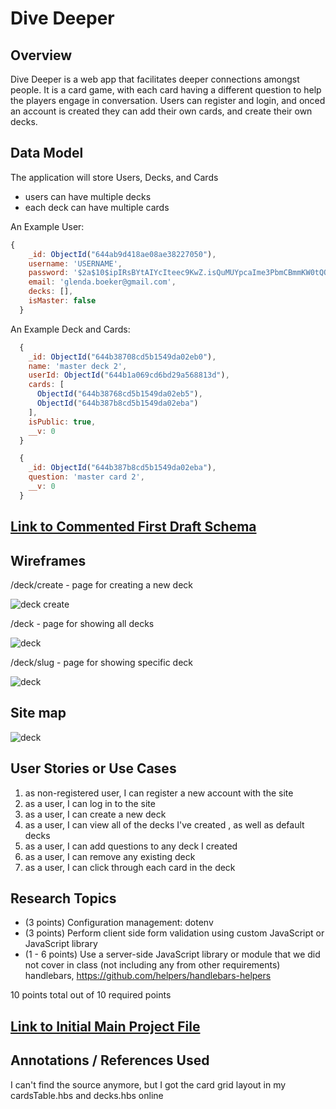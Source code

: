 # Dive Deeper 

## Overview

Dive Deeper is a web app that facilitates deeper connections amongst people. It is a card game, with each card having a different question to help the players engage in conversation. Users can register and login, and onced an account is created they can add their own cards, and create their own decks.

## Data Model

The application will store Users, Decks, and Cards
* users can have multiple decks
* each deck can have multiple cards

An Example User:

```javascript
{
    _id: ObjectId("644ab9d418ae08ae38227050"),
    username: 'USERNAME',
    password: '$2a$10$ipIRsBYtAIYcIteec9KwZ.isQuMUYpcaIme3PbmCBmmKW0tQOCwJ.',
    email: 'glenda.boeker@gmail.com',
    decks: [],
    isMaster: false
  }
```

An Example Deck and Cards:

```javascript
  {
    _id: ObjectId("644b38708cd5b1549da02eb0"),
    name: 'master deck 2',
    userId: ObjectId("644b1a069cd6bd29a568813d"),
    cards: [
      ObjectId("644b38768cd5b1549da02eb5"),
      ObjectId("644b387b8cd5b1549da02eba")
    ],
    isPublic: true,
    __v: 0
  }

  {
    _id: ObjectId("644b387b8cd5b1549da02eba"),
    question: 'master card 2',
    __v: 0
  }
```


## [Link to Commented First Draft Schema](db.mjs) 

## Wireframes

/deck/create - page for creating a new deck

![deck create](documentation/deck-create.png)

/deck - page for showing all decks

![deck](documentation/deck.png)

/deck/slug - page for showing specific deck

![deck](documentation/deck-slug.png)

## Site map

![deck](documentation/site-map.png)

## User Stories or Use Cases

1. as non-registered user, I can register a new account with the site
2. as a user, I can log in to the site
3. as a user, I can create a new deck
4. as a user, I can view all of the decks I've created , as well as default decks
5. as a user, I can add questions to any deck I created
6. as a user, I can remove any existing deck
7. as a user, I can click through each card in the deck

## Research Topics

* (3 points) Configuration management: dotenv
* (3 points) Perform client side form validation using custom JavaScript or JavaScript library
* (1 - 6 points) Use a server-side JavaScript library or module that we did not cover in class (not including any from other requirements) handlebars, https://github.com/helpers/handlebars-helpers

10 points total out of 10 required points


## [Link to Initial Main Project File](app.mjs) 

## Annotations / References Used

I can't find the source anymore, but I got the card grid layout in my cardsTable.hbs and decks.hbs online
